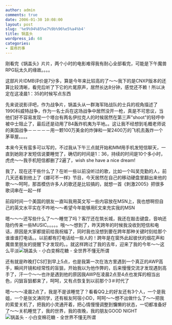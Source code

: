 ```yaml
---
author: admin
comments: true
date: 2006-01-30 10:08:00
layout: post
slug: '%e9%94%85%e7%9b%96%e5%a4%b4'
title: 锅盖头
wordpress_id: 68
categories:
- 蛋疼的事
---
```


刚看完《锅盖头》片片，两个小时的电影难得我有耐心全部看完，可能是下午魔兽RPG玩太久的缘故。。。。

这部片片IDMB评价是7分多，算是今年来比较高的了～～我下的是CNXP版本的还算比较清晰，看完后听了下它的片尾原声，居然长达8分钟，感觉还不赖！所以决定在这凌晨1：35的时候写点东西

先来说说影评吧，作为战争片，锅盖头从一群海军陆战队的士兵的视角描述了1990科威特战争，作为一名士兵在这场战争中居然没开一枪，真是不可思议，当他们好不容易发现一个塔台有两名伊拉克人的时候居然在第三声”shoot"的轻哼中被中士阻止了，最后还是动用了B4轰炸机夷为平地。。这让我不经想到毛概老师说的美国战争－－－－－用一颗100万美金的炸弹和一架2400万的飞机去轰炸一个茅草屋。。。。

本来今天有蛮多可以写的，不过我从下午三点就开始和MM用手机发短信聊天，一直到她刚才发短信说要睡觉了，确切的时间是1：36，持续的时间是10个多小时，虎虎～～我手机短信都删了2遍了，wish she have a nice dream!

我了，现在还干些什么了？在听一些以前没听过的歌，比如一个叫吴克勤的人，前几天还看到他上了《娜可不一样》节目，今天居然在自己的移动硬盘里翻出来他的歌～～呵呵，那首模仿许多人的歌还是比较搞的，就想一首《刺激2005》把很多歌词串在一起一样

前段时间一个美国的朋友一直叫我用英文写一些内容放在MSN上，我也想啊但自己的英文水平实在不咋地～～希望今年能够用E文来充实我的MSN

嗯～～～还写些什么了～～睡觉了吗？客厅还在筑长城，我还在敲击键盘，音响还隐约传来一些MUSIC。。。。。哦～～想到了，昨天跨年的时候我没收到短信和电话，原因是大家都提前给我祝福了，同时我也没想到要在跨年那种关键时刻给那个谁谁谁打电话。。以前都有打电话给一些人的！跨年是在窗外此起彼伏的烟花声和魔兽里朋友的提醒下才发现的。。就这样跨过了我的去年，迎来了我的今年～～这么平淡![锅盖头 - 小白变棉花糖 - 全世界不懂无所谓](http://spaces.live.com/rte/emoticons/smile_yawn.gif)

还有就是昨晚打CS打到早上5点，也是我第一次在浩方里遇到一个真正的AWP高手，瞬间开镜和经常性的盲狙，开始我以为他作弊的，后来慢慢交流才发现遇到高手了，汗一个～～也许是遇到他的原因我AWP在凌晨2点至4点也发挥的相当出色，闪狙盲狙都来了，呵呵，又有点恢复到以前那个3＃时代了

嗯～～～凌晨2点了，我是不是该睡觉了？看看QQ上的好友还有3个人，一个是我姐，一个是张文涛同学，还有板友阿宿小DD，呵呵～～想不出做什么了～～把我的索爱关机了，把我的小灵通开着，把心情慢慢调整到慵懒的状态，一切都准备好了～～关机睡觉了，我的世界，我的夜晚，我的朋友GOOD NIGHT![锅盖头 - 小白变棉花糖 - 全世界不懂无所谓](http://spaces.live.com/rte/emoticons/moon.gif)
